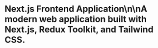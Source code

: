 # Next.js Frontend Application\n\nA modern web application built with Next.js, Redux Toolkit, and Tailwind CSS.
